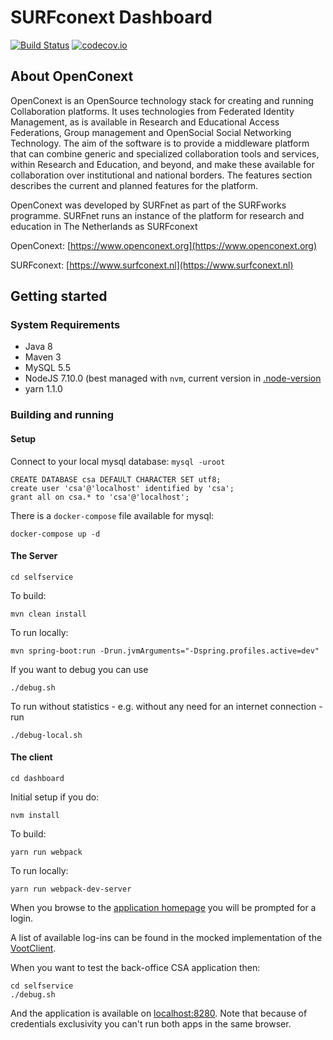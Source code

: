 # SURFconext Dashboard

[![Build Status](https://travis-ci.org/OpenConext/OpenConext-dashboard.svg)](https://travis-ci.org/OpenConext/OpenConext-dashboard)
[![codecov.io](https://codecov.io/github/OpenConext/OpenConext-dashboard/coverage.svg)](https://codecov.io/github/OpenConext/OpenConext-dashboard)

## About OpenConext

OpenConext is an OpenSource technology stack for creating and running Collaboration platforms. It uses technologies from Federated Identity Management, as is available in Research and Educational Access Federations, Group management and OpenSocial Social Networking Technology. The aim of the software is to provide a middleware platform that can combine generic and specialized collaboration tools and services, within Research and Education, and beyond, and make these available for collaboration over institutional and national borders. The features section describes the current and planned features for the platform.

OpenConext was developed by SURFnet as part of the SURFworks programme. SURFnet runs an instance of the platform for research and education in The Netherlands as SURFconext

OpenConext: [https://www.openconext.org](https://www.openconext.org)

SURFconext: [https://www.surfconext.nl](https://www.surfconext.nl)


## Getting started

### System Requirements

- Java 8
- Maven 3
- MySQL 5.5
- NodeJS 7.10.0 (best managed with `nvm`, current version in [.node-version](dashboard/.node-version)
- yarn 1.1.0

### Building and running

#### Setup

Connect to your local mysql database: `mysql -uroot`

    CREATE DATABASE csa DEFAULT CHARACTER SET utf8;
    create user 'csa'@'localhost' identified by 'csa';
    grant all on csa.* to 'csa'@'localhost';

There is a `docker-compose` file available for mysql:

    docker-compose up -d

#### The Server

    cd selfservice

To build:

    mvn clean install

To run locally:

    mvn spring-boot:run -Drun.jvmArguments="-Dspring.profiles.active=dev"

If you want to debug you can use

    ./debug.sh
    
To run without statistics - e.g. without any need for an internet connection - run    

    ./debug-local.sh

#### The client

    cd dashboard

Initial setup if you do:

    nvm install
To build:

    yarn run webpack

To run locally:

    yarn run webpack-dev-server

When you browse to the [application homepage](http://localhost:8001/dashboard/api/home) you will be prompted for a login.

A list of available log-ins can be found in the mocked implementation of the [VootClient](selfservice/src/main/java/selfservice/service/impl/VootClientMock.java).

When you want to test the back-office CSA application then: 
```
cd selfservice
./debug.sh 
``` 
And the application is available on [localhost:8280](http://localhost:8280). Note that because of credentials exclusivity you can't run both apps in the same
browser.
